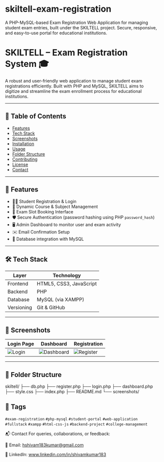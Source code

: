 # skiltell-exam-registration
A PHP-MySQL-based Exam Registration Web Application for managing student exam entries, built under the SKILTELL project. Secure, responsive, and easy-to-use portal for educational institutions.


# SKILTELL – Exam Registration System 🎓

A robust and user-friendly web application to manage student exam registrations efficiently. Built with PHP and MySQL, SKILTELL aims to digitize and streamline the exam enrollment process for educational institutions.

---

## 📌 Table of Contents

- [Features](#features)
- [Tech Stack](#tech-stack)
- [Screenshots](#screenshots)
- [Installation](#installation)
- [Usage](#usage)
- [Folder Structure](#folder-structure)
- [Contributing](#contributing)
- [License](#license)
- [Contact](#contact)

---

## 🚀 Features

- 🧑‍🎓 Student Registration & Login
- 🧾 Dynamic Course & Subject Management
- 📅 Exam Slot Booking Interface
- 🛡️ Secure Authentication (password hashing using PHP `password_hash`)
- 🖥️ Admin Dashboard to monitor user and exam activity
- ✉️ Email Confirmation Setup 
- 📂 Database integration with MySQL

---

## 🛠️ Tech Stack

| Layer       | Technology         |
|-------------|--------------------|
| Frontend    | HTML5, CSS3, JavaScript |
| Backend     | PHP                |
| Database    | MySQL (via XAMPP)  |
| Versioning  | Git & GitHub       |

---

## 📸 Screenshots


| Login Page | Dashboard | Registration |
|------------|-----------|--------------|
| ![Login](screenshots/login.png) | ![Dashboard](screenshots/dashboard.png) | ![Register](screenshots/register.png) |

---

## 🧩 Folder Structure

skiltell/
├── db.php
├── register.php
├── login.php
├── dashboard.php
├── style.css
├── index.php
├── README.md
└── screenshots/


## 🔖 Tags

`#exam-registration` `#php-mysql` `#student-portal` `#web-application` `#fullstack` `#xampp` `#html-css-js` `#backend-project` `#college-management`


📬 Contact
For queries, collaborations, or feedback:

📧 Email: hshivam183kumar@gmail.com

💼 LinkedIn: www.linkedin.com/in/shivamkumar183
